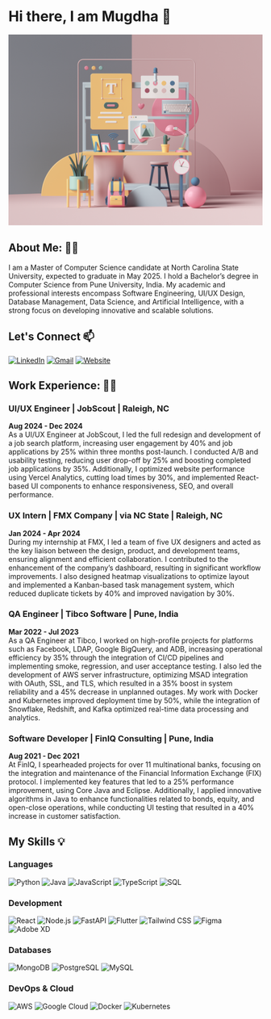 # Hi there, I am Mugdha 👋

![Header Image](ux.png)

## About Me: 👩‍💻
I am a Master of Computer Science candidate at North Carolina State University, expected to graduate in May 2025. I hold a Bachelor’s degree in Computer Science from Pune University, India. My academic and professional interests encompass Software Engineering, UI/UX Design, Database Management, Data Science, and Artificial Intelligence, with a strong focus on developing innovative and scalable solutions.

## Let's Connect 📫  
[![LinkedIn](https://img.shields.io/badge/LinkedIn-0077B5?style=for-the-badge&logo=linkedin&logoColor=white)](https://www.linkedin.com/in/mugdhajoshi22/) [![Gmail](https://img.shields.io/badge/Gmail-D14836?style=for-the-badge&logo=gmail&logoColor=white)](mailto:mugdhajoshi231@gmail.com) [![Website](https://img.shields.io/badge/Portfolio-000000?style=for-the-badge&logo=framer&logoColor=white)](https://mugdha.framer.website/)


## Work Experience: 👩‍💼

### UI/UX Engineer | JobScout | Raleigh, NC  
**Aug 2024 - Dec 2024**  
As a UI/UX Engineer at JobScout, I led the full redesign and development of a job search platform, increasing user engagement by 40% and job applications by 25% within three months post-launch. I conducted A/B and usability testing, reducing user drop-off by 25% and boosting completed job applications by 35%. Additionally, I optimized website performance using Vercel Analytics, cutting load times by 30%, and implemented React-based UI components to enhance responsiveness, SEO, and overall performance.

### UX Intern | FMX Company | via NC State | Raleigh, NC  
**Jan 2024 - Apr 2024**  
During my internship at FMX, I led a team of five UX designers and acted as the key liaison between the design, product, and development teams, ensuring alignment and efficient collaboration. I contributed to the enhancement of the company’s dashboard, resulting in significant workflow improvements. I also designed heatmap visualizations to optimize layout and implemented a Kanban-based task management system, which reduced duplicate tickets by 40% and improved navigation by 30%.

### QA Engineer | Tibco Software | Pune, India  
**Mar 2022 - Jul 2023**  
As a QA Engineer at Tibco, I worked on high-profile projects for platforms such as Facebook, LDAP, Google BigQuery, and ADB, increasing operational efficiency by 35% through the integration of CI/CD pipelines and implementing smoke, regression, and user acceptance testing. I also led the development of AWS server infrastructure, optimizing MSAD integration with OAuth, SSL, and TLS, which resulted in a 35% boost in system reliability and a 45% decrease in unplanned outages. My work with Docker and Kubernetes improved deployment time by 50%, while the integration of Snowflake, Redshift, and Kafka optimized real-time data processing and analytics.

### Software Developer | FinIQ Consulting | Pune, India  
**Aug 2021 - Dec 2021**  
At FinIQ, I spearheaded projects for over 11 multinational banks, focusing on the integration and maintenance of the Financial Information Exchange (FIX) protocol. I implemented key features that led to a 25% performance improvement, using Core Java and Eclipse. Additionally, I applied innovative algorithms in Java to enhance functionalities related to bonds, equity, and open-close operations, while conducting UI testing that resulted in a 40% increase in customer satisfaction.

## My Skills 💡  

### Languages  
![Python](https://img.shields.io/badge/-Python-3776AB?style=flat-square&logo=python&logoColor=white)  ![Java](https://img.shields.io/badge/-Java-ED8B00?style=flat-square&logo=java&logoColor=white)  ![JavaScript](https://img.shields.io/badge/-JavaScript-F7DF1E?style=flat-square&logo=javascript&logoColor=black)  ![TypeScript](https://img.shields.io/badge/-TypeScript-3178C6?style=flat-square&logo=typescript&logoColor=white)  ![SQL](https://img.shields.io/badge/-SQL-336791?style=flat-square&logo=postgresql&logoColor=white)  

### Development  
![React](https://img.shields.io/badge/-React-61DAFB?style=flat-square&logo=react&logoColor=black)  ![Node.js](https://img.shields.io/badge/-Node.js-43853D?style=flat-square&logo=node.js&logoColor=white)  ![FastAPI](https://img.shields.io/badge/-FastAPI-009688?style=flat-square&logo=fastapi&logoColor=white)  ![Flutter](https://img.shields.io/badge/-Flutter-02569B?style=flat-square&logo=flutter&logoColor=white)  ![Tailwind CSS](https://img.shields.io/badge/-Tailwind_CSS-38B2AC?style=flat-square&logo=tailwind-css&logoColor=white)  ![Figma](https://img.shields.io/badge/-Figma-F24E1E?style=flat-square&logo=figma&logoColor=white)  ![Adobe XD](https://img.shields.io/badge/-Adobe%20XD-FF61F6?style=flat-square&logo=adobe-xd&logoColor=white)  

### Databases  
![MongoDB](https://img.shields.io/badge/-MongoDB-4EA94B?style=flat-square&logo=mongodb&logoColor=white)  ![PostgreSQL](https://img.shields.io/badge/-PostgreSQL-336791?style=flat-square&logo=postgresql&logoColor=white)  ![MySQL](https://img.shields.io/badge/-MySQL-4479A1?style=flat-square&logo=mysql&logoColor=white)  

### DevOps & Cloud  
![AWS](https://img.shields.io/badge/-AWS-FF9900?style=flat-square&logo=amazon-aws&logoColor=white)  ![Google Cloud](https://img.shields.io/badge/-Google_Cloud-4285F4?style=flat-square&logo=google-cloud&logoColor=white)  ![Docker](https://img.shields.io/badge/-Docker-2496ED?style=flat-square&logo=docker&logoColor=white)  ![Kubernetes](https://img.shields.io/badge/-Kubernetes-326CE5?style=flat-square&logo=kubernetes&logoColor=white)  








